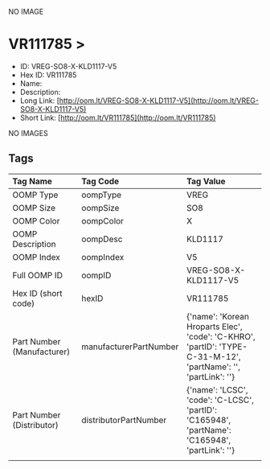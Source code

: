 


  
NO IMAGE  
# VR111785 > 

- ID: VREG-SO8-X-KLD1117-V5
- Hex ID: VR111785
- Name: 
- Description: 
- Long Link: [http://oom.lt/VREG-SO8-X-KLD1117-V5](http://oom.lt/VREG-SO8-X-KLD1117-V5)
- Short Link: [http://oom.lt/VR111785](http://oom.lt/VR111785)
  
NO IMAGES  
## Tags
  

|Tag Name|Tag Code|Tag Value|
| :--- | :--- | :--- |
|OOMP Type|oompType|VREG|
|OOMP Size|oompSize|SO8|
|OOMP Color|oompColor|X|
|OOMP Description|oompDesc|KLD1117|
|OOMP Index|oompIndex|V5|
|Full OOMP ID|oompID|VREG-SO8-X-KLD1117-V5|
|Hex ID (short code)|hexID|VR111785|
|Part Number (Manufacturer)|manufacturerPartNumber|{'name': 'Korean Hroparts Elec', 'code': 'C-KHRO', 'partID': 'TYPE-C-31-M-12', 'partName': '', 'partLink': ''}|
|Part Number (Distributor)|distributorPartNumber|{'name': 'LCSC', 'code': 'C-LCSC', 'partID': 'C165948', 'partName': 'C165948', 'partLink': ''}|
||||
